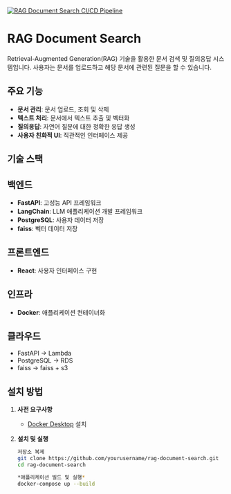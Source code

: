 [![RAG Document Search CI/CD Pipeline](https://github.com/HoRyun/rag-document-search/actions/workflows/rag-ci-cd.yml/badge.svg)](https://github.com/HoRyun/rag-document-search/actions/workflows/rag-ci-cd.yml)

# RAG Document Search

Retrieval-Augmented Generation(RAG) 기술을 활용한 문서 검색 및 질의응답 시스템입니다. 사용자는 문서를 업로드하고 해당 문서에 관련된 질문을 할 수 있습니다.

## **주요 기능**

- **문서 관리**: 문서 업로드, 조회 및 삭제
- **텍스트 처리**: 문서에서 텍스트 추출 및 벡터화
- **질의응답**: 자연어 질문에 대한 정확한 응답 생성
- **사용자 친화적 UI**: 직관적인 인터페이스 제공

## **기술 스택**

## **백엔드**

- **FastAPI**: 고성능 API 프레임워크
- **LangChain**: LLM 애플리케이션 개발 프레임워크
- **PostgreSQL**: 사용자 데이터 저장
- **faiss**: 벡터 데이터 저장
## **프론트엔드**

- **React**: 사용자 인터페이스 구현

## **인프라**

- **Docker**: 애플리케이션 컨테이너화

## **클라우드**

- FastAPI -> Lambda
- PostgreSQL -> RDS
- faiss -> faiss + s3

## **설치 방법**

1. **사전 요구사항**
    - [Docker Desktop](https://www.docker.com/products/docker-desktop/) 설치
2. **설치 및 실행**
    
    ```bash
    저장소 복제
    git clone https://github.com/yourusername/rag-document-search.git
    cd rag-document-search
    
    *애플리케이션 빌드 및 실행*
    docker-compose up --build
    ```
